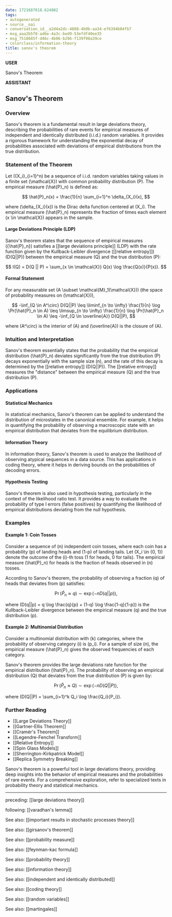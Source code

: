 ```yaml
---
date: 1721687818.624802
tags:
- autogenerated
- source__oai
- conversation_id__a2d4a2dc-4888-4b9b-aa34-ef6394b04fb7
- msg_aaa2b5f8-ad6e-4a3c-bed9-53efdf40ee35
- msg_7518685f-d46c-4b06-b296-f139f98a39ce
- colorclass/information-theory
title: sanov's theorem
---
```


**USER**

Sanov's Theorem


**ASSISTANT**

## Sanov's Theorem

### Overview

Sanov's theorem is a fundamental result in large deviations theory, describing the probabilities of rare events for empirical measures of independent and identically distributed (i.i.d.) random variables. It provides a rigorous framework for understanding the exponential decay of probabilities associated with deviations of empirical distributions from the true distribution.

### Statement of the Theorem

Let \(\{X_i\}_{i=1}^n\) be a sequence of i.i.d. random variables taking values in a finite set \(\mathcal{X}\) with common probability distribution \(P\). The empirical measure \(\hat{P}_n\) is defined as:

$$
\hat{P}_n(x) = \frac{1}{n} \sum_{i=1}^n \delta_{X_i}(x),
$$

where \(\delta_{X_i}(x)\) is the Dirac delta function centered at \(X_i\). The empirical measure \(\hat{P}_n\) represents the fraction of times each element \(x \in \mathcal{X}\) appears in the sample.

#### Large Deviations Principle (LDP)

Sanov's theorem states that the sequence of empirical measures \(\{\hat{P}_n\}\) satisfies a [[large deviations principle]] (LDP) with the rate function given by the Kullback-Leibler divergence ([[relative entropy]]) \(D(Q||P)\) between the empirical measure \(Q\) and the true distribution \(P\):

$$
I(Q) = D(Q || P) = \sum_{x \in \mathcal{X}} Q(x) \log \frac{Q(x)}{P(x)}.
$$

#### Formal Statement

For any measurable set \(A \subset \mathcal{M}_1(\mathcal{X})\) (the space of probability measures on \(\mathcal{X}\)),

$$
-\inf_{Q \in A^\circ} D(Q||P) \leq \liminf_{n \to \infty} \frac{1}{n} \log \Pr(\hat{P}_n \in A) \leq \limsup_{n \to \infty} \frac{1}{n} \log \Pr(\hat{P}_n \in A) \leq -\inf_{Q \in \overline{A}} D(Q||P),
$$

where \(A^\circ\) is the interior of \(A\) and \(\overline{A}\) is the closure of \(A\).

### Intuition and Interpretation

Sanov's theorem essentially states that the probability that the empirical distribution \(\hat{P}_n\) deviates significantly from the true distribution \(P\) decays exponentially with the sample size \(n\), and the rate of this decay is determined by the [[relative entropy]] \(D(Q||P)\). The [[relative entropy]] measures the "distance" between the empirical measure \(Q\) and the true distribution \(P\).

### Applications

#### Statistical Mechanics

In statistical mechanics, Sanov's theorem can be applied to understand the distribution of microstates in the canonical ensemble. For example, it helps in quantifying the probability of observing a macroscopic state with an empirical distribution that deviates from the equilibrium distribution.

#### Information Theory

In information theory, Sanov's theorem is used to analyze the likelihood of observing atypical sequences in a data source. This has applications in coding theory, where it helps in deriving bounds on the probabilities of decoding errors.

#### Hypothesis Testing

Sanov's theorem is also used in hypothesis testing, particularly in the context of the likelihood ratio test. It provides a way to evaluate the probability of type I errors (false positives) by quantifying the likelihood of empirical distributions deviating from the null hypothesis.

### Examples

#### Example 1: Coin Tosses

Consider a sequence of \(n\) independent coin tosses, where each coin has a probability \(p\) of landing heads and \(1-p\) of landing tails. Let \(X_i \in \{0, 1\}\) denote the outcome of the \(i\)-th toss (1 for heads, 0 for tails). The empirical measure \(\hat{P}_n\) for heads is the fraction of heads observed in \(n\) tosses.

According to Sanov's theorem, the probability of observing a fraction \(q\) of heads that deviates from \(p\) satisfies:

$$
\Pr(\hat{P}_n \approx q) \sim \exp(-n D(q||p)),
$$

where \(D(q||p) = q \log \frac{q}{p} + (1-q) \log \frac{1-q}{1-p}\) is the Kullback-Leibler divergence between the empirical measure \(q\) and the true distribution \(p\).

#### Example 2: Multinomial Distribution

Consider a multinomial distribution with \(k\) categories, where the probability of observing category \(i\) is \(p_i\). For a sample of size \(n\), the empirical measure \(\hat{P}_n\) gives the observed frequencies of each category.

Sanov's theorem provides the large deviations rate function for the empirical distribution \(\hat{P}_n\). The probability of observing an empirical distribution \(Q\) that deviates from the true distribution \(P\) is given by:

$$
\Pr(\hat{P}_n \approx Q) \sim \exp(-n D(Q||P)),
$$

where \(D(Q||P) = \sum_{i=1}^k Q_i \log \frac{Q_i}{P_i}\).

### Further Reading

- [[Large Deviations Theory]]
- [[Gartner-Ellis Theorem]]
- [[Cramér's Theorem]]
- [[Legendre-Fenchel Transform]]
- [[Relative Entropy]]
- [[Spin Glass Models]]
- [[Sherrington-Kirkpatrick Model]]
- [[Replica Symmetry Breaking]]

Sanov's theorem is a powerful tool in large deviations theory, providing deep insights into the behavior of empirical measures and the probabilities of rare events. For a comprehensive exploration, refer to specialized texts in probability theory and statistical mechanics.


---

preceding: [[large deviations theory]]  


following: [[varadhan's lemma]]

See also: [[important results in stochastic processes theory]]


See also: [[girsanov's theorem]]


See also: [[probability measure]]


See also: [[feynman-kac formula]]


See also: [[probability theory]]


See also: [[information theory]]


See also: [[independent and identically distributed]]


See also: [[coding theory]]


See also: [[random variables]]


See also: [[martingales]]